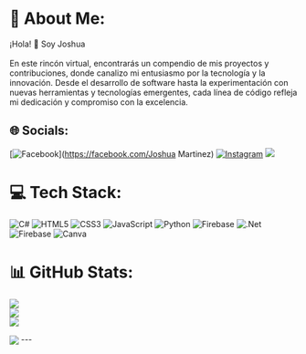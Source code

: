 # 💫 About Me:
¡Hola! 👋 Soy Joshua<br></br>
En este rincón virtual, encontrarás un compendio de mis proyectos y contribuciones, donde canalizo mi entusiasmo por la tecnología y la innovación. Desde el desarrollo de software hasta la experimentación con nuevas herramientas y tecnologías emergentes, cada línea de código refleja mi dedicación y compromiso con la excelencia.
## 🌐 Socials:
[![Facebook](https://img.shields.io/badge/Facebook-%231877F2.svg?logo=Facebook&logoColor=white)](https://facebook.com/Joshua Martinez) [![Instagram](https://img.shields.io/badge/Instagram-%23E4405F.svg?logo=Instagram&logoColor=white)](https://instagram.com/wsh_josh) 
[![](https://visitcount.itsvg.in/api?id=JoshuaMartine&icon=0&color=0)](https://visitcount.itsvg.in)

# 💻 Tech Stack:
![C#](https://img.shields.io/badge/c%23-%23239120.svg?style=for-the-badge&logo=csharp&logoColor=white) ![HTML5](https://img.shields.io/badge/html5-%23E34F26.svg?style=for-the-badge&logo=html5&logoColor=white) ![CSS3](https://img.shields.io/badge/css3-%231572B6.svg?style=for-the-badge&logo=css3&logoColor=white) ![JavaScript](https://img.shields.io/badge/javascript-%23323330.svg?style=for-the-badge&logo=javascript&logoColor=%23F7DF1E) ![Python](https://img.shields.io/badge/python-3670A0?style=for-the-badge&logo=python&logoColor=ffdd54) ![Firebase](https://img.shields.io/badge/firebase-%23039BE5.svg?style=for-the-badge&logo=firebase) ![.Net](https://img.shields.io/badge/.NET-5C2D91?style=for-the-badge&logo=.net&logoColor=white) ![Firebase](https://img.shields.io/badge/Firebase-039BE5?style=for-the-badge&logo=Firebase&logoColor=white) ![Canva](https://img.shields.io/badge/Canva-%2300C4CC.svg?style=for-the-badge&logo=Canva&logoColor=white)
# 📊 GitHub Stats:
![](https://github-readme-stats.vercel.app/api?username=JoshuaMartine&theme=great-gatsby&hide_border=false&include_all_commits=false&count_private=false)<br/>
![](https://github-readme-streak-stats.herokuapp.com/?user=JoshuaMartine&theme=great-gatsby&hide_border=false)<br/>
![](https://github-readme-stats.vercel.app/api/top-langs/?username=JoshuaMartine&theme=great-gatsby&hide_border=false&include_all_commits=false&count_private=false&layout=compact)

<img align="center" src="https://github-readme-stats.vercel.app/api/wakatime?username=@JoshuaMartine&theme=transparent">
---

<!-- Proudly created with GPRM ( https://gprm.itsvg.in ) -->
